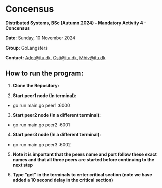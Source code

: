 # Concensus

**Distributed Systems, BSc (Autumn 2024) - Mandatory Activity 4 - Concensus**

**Date:** Sunday, 10 November 2024

**Group:** GoLangsters

**Contact:** Adot@itu.dk, Csti@itu.dk, Mhiv@itu.dk

## How to run the program:

1. **Clone the Repository:**

2. **Start peer1 node (In terminal):**

- go run main.go peer1 :6000

3. **Start peer2 node (In a different terminal):**

- go run main.go peer2 :6001

4. **Start peer3 node (In a different terminal):**

- go run main.go peer3 :6002

5. **Note it is important that the peers name and port follow these exact names and that all three peers are started before continuing to the next step**

6. **Type "get" in the terminals to enter critical section (note we have added a 10 second delay in the critical section)**


